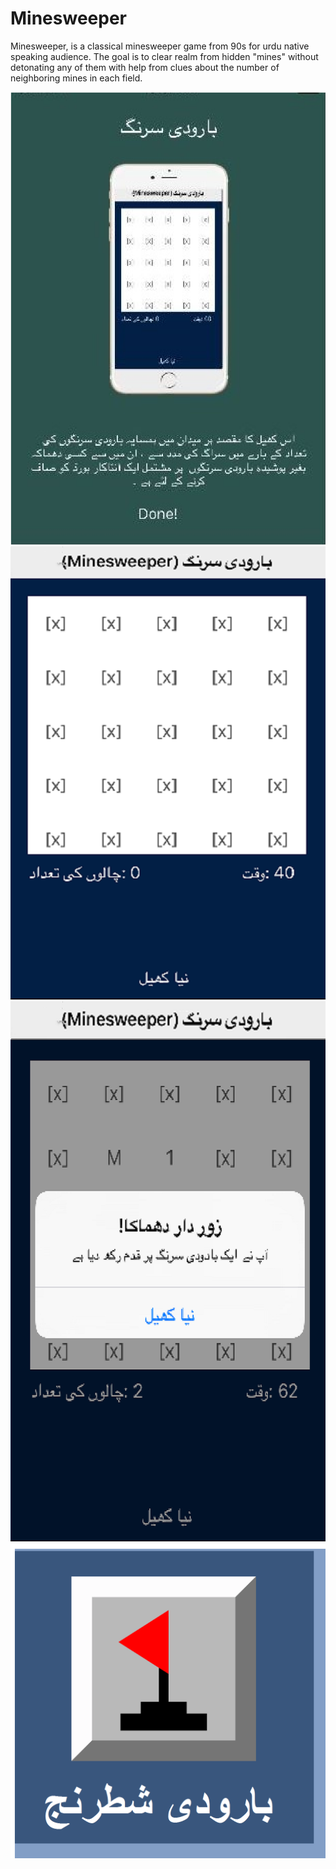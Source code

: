 # Minesweeper
Minesweeper, is a classical minesweeper game from 90s for urdu native speaking audience. The goal is to clear realm from hidden "mines" without detonating any of them with help from clues about the number of neighboring mines in each field.

![Screenshot 1](https://github.com/shahshawaiz/minesweeper-ios/blob/master/images/screen1.png)
![Screenshot 2](https://github.com/shahshawaiz/minesweeper-ios/blob/master/images/screen2.PNG)
![Screenshot 3](https://github.com/shahshawaiz/minesweeper-ios/blob/master/images/screen3.png)
![Icon](https://github.com/shahshawaiz/minesweeper-ios/blob/master/images/icon.png)
